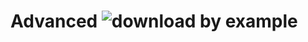 # Advanced ![download](https://user-images.githubusercontent.com/19299592/209902105-281eea74-6f34-4427-8bd3-a1976c6fd125.png) by example 


